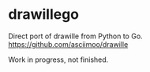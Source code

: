 drawillego
==========

Direct port of drawille from Python to Go. https://github.com/asciimoo/drawille

Work in progress, not finished.

